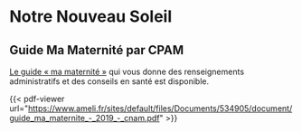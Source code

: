 # Notre Nouveau Soleil


## Guide Ma Maternité par CPAM

[Le guide « ma maternité »](https://www.ameli.fr/content/ma-maternite-je-prepare-larrivee-de-mon-enfant) qui vous donne des renseignements administratifs et des conseils en santé est disponible.

{{< pdf-viewer url="https://www.ameli.fr/sites/default/files/Documents/534905/document/guide_ma_maternite_-_2019_-_cnam.pdf" >}}
